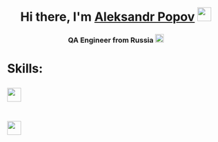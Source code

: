<h1 align="center">Hi there, I'm <a href="https://www.linkedin.com/in/aleksandrpopovqa/" target="_blank">Aleksandr Popov</a> 
<img src="https://github.com/blackcater/blackcater/raw/main/images/Hi.gif" height="32"/></h1>
<h3 align="center">QA Engineer from Russia <img src="http://re-met.ru/upload/medialibrary/d47/6j49s7gjt1zjflqk3t4igrr5c5fdgd1i.png" height="20"/></h3>

<h1 align="left">Skills:</a> <br>

<img src="https://simpleicons.org/icons/python.svg" height="32"/></h1> <br>
<img src="https://simpleicons.org/icons/postman.svg" height="32"/></h1> <br>
